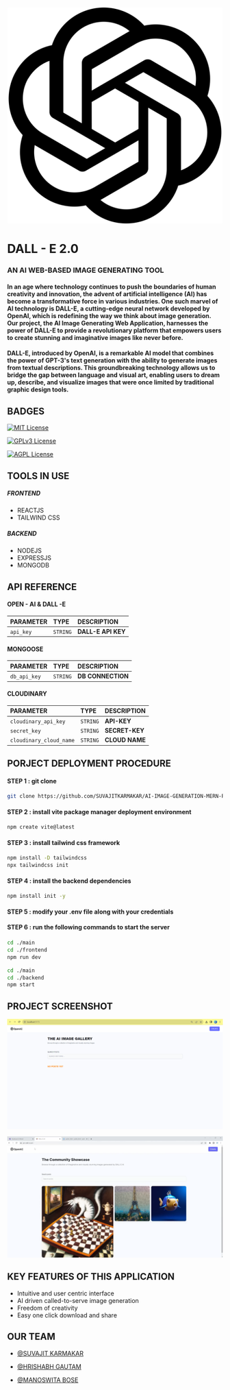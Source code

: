 
![Logo](resources/openai.svg)


# DALL - E 2.0 
### AN AI WEB-BASED IMAGE GENERATING TOOL 

#### In an age where technology continues to push the boundaries of human creativity and innovation, the advent of artificial intelligence (AI) has become a transformative force in various industries. One such marvel of AI technology is DALL-E, a cutting-edge neural network developed by OpenAI, which is redefining the way we think about image generation. Our project, the AI Image Generating Web Application, harnesses the power of DALL-E to provide a revolutionary platform that empowers users to create stunning and imaginative images like never before.

#### DALL-E, introduced by OpenAI, is a remarkable AI model that combines the power of GPT-3's text generation with the ability to generate images from textual descriptions. This groundbreaking technology allows us to bridge the gap between language and visual art, enabling users to dream up, describe, and visualize images that were once limited by traditional graphic design tools.




## BADGES

[![MIT License](https://img.shields.io/badge/License-MIT-green.svg)](https://choosealicense.com/licenses/mit/)

[![GPLv3 License](https://img.shields.io/badge/License-GPL%20v3-yellow.svg)](https://opensource.org/licenses/)

[![AGPL License](https://img.shields.io/badge/license-AGPL-blue.svg)](http://www.gnu.org/licenses/agpl-3.0)

## TOOLS IN USE 
##### FRONTEND
- REACTJS
- TAILWIND CSS

##### BACKEND
- NODEJS
- EXPRESSJS
- MONGODB


## API REFERENCE 

#### OPEN - AI & DALL -E 

| PARAMETER | TYPE     | DESCRIPTION                |
| :-------- | :------- | :------------------------- |
| `api_key` | `STRING` | **DALL-E API KEY** |

#### MONGOOSE 


| PARAMETER  | TYPE     | DESCRIPTION                       |
| :-------- | :------- | :-------------------------------- |
| `db_api_key`      | `STRING` | **DB CONNECTION** |

#### CLOUDINARY 

| PARAMETER  | TYPE     | DESCRIPTION                       |
| :-------- | :------- | :-------------------------------- |
| `cloudinary_api_key`      | `STRING` | **API-KEY** |
| `secret_key`      | `STRING` | **SECRET-KEY** |
| `cloudinary_cloud_name`      | `STRING` | **CLOUD NAME** |


## PORJECT DEPLOYMENT PROCEDURE

#### STEP 1 : git clone 

```bash
git clone https://github.com/SUVAJITKARMAKAR/AI-IMAGE-GENERATION-MERN-PROJECT.git
```

#### STEP 2 : install vite package manager deployment environment

```bash
npm create vite@latest 
```

#### STEP 3 : install tailwind css framework

```bash
npm install -D tailwindcss
npx tailwindcss init
```

#### STEP 4 : install the backend dependencies

```bash
npm install init -y
```

#### STEP 5 : modify your .env file along with your credentials

#### STEP 6 : run the following commands to start the server

```bash
cd ./main
cd ./frontend
npm run dev
```

```bash
cd ./main
cd ./backend
npm start
```

## PROJECT SCREENSHOT

![STARTER PAGE](resources/starter-page.png)

![COMMUNITY PAGE](resources/community-page.png)

## KEY FEATURES OF THIS APPLICATION 

- Intuitive and user centric interface
- AI driven called-to-serve image generation
- Freedom of creativity 
- Easy one click download and share



## OUR TEAM

- [@SUVAJIT KARMAKAR](https://github.com/SUVAJITKARMAKAR)

- [@HRISHABH GAUTAM](https://github.com/hrishabh-16)

- [@MANOSWITA BOSE](https://github.com/manoswita2501)